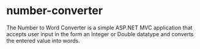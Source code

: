# number-converter
The Number to Word Converter is a simple ASP.NET MVC application that accepts user input in the form an Integer or Double datatype and converts the entered value into words.
